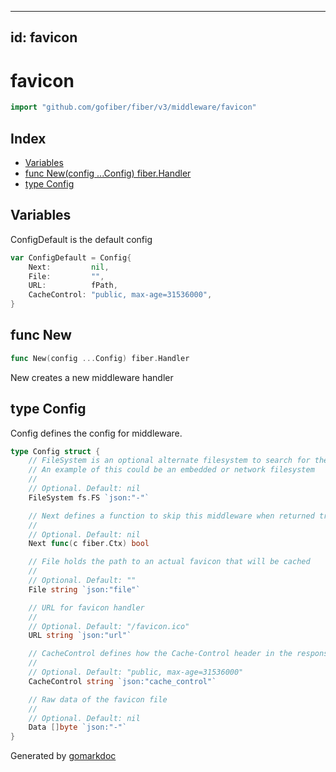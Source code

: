 <!-- Code generated by gomarkdoc. DO NOT EDIT -->

---
id: favicon
---


# favicon

```go
import "github.com/gofiber/fiber/v3/middleware/favicon"
```

## Index

- [Variables](<#variables>)
- [func New\(config ...Config\) fiber.Handler](<#New>)
- [type Config](<#Config>)


## Variables

<a name="ConfigDefault"></a>ConfigDefault is the default config

```go
var ConfigDefault = Config{
    Next:         nil,
    File:         "",
    URL:          fPath,
    CacheControl: "public, max-age=31536000",
}
```

<a name="New"></a>
## func New

```go
func New(config ...Config) fiber.Handler
```

New creates a new middleware handler

<a name="Config"></a>
## type Config

Config defines the config for middleware.

```go
type Config struct {
    // FileSystem is an optional alternate filesystem to search for the favicon in.
    // An example of this could be an embedded or network filesystem
    //
    // Optional. Default: nil
    FileSystem fs.FS `json:"-"`

    // Next defines a function to skip this middleware when returned true.
    //
    // Optional. Default: nil
    Next func(c fiber.Ctx) bool

    // File holds the path to an actual favicon that will be cached
    //
    // Optional. Default: ""
    File string `json:"file"`

    // URL for favicon handler
    //
    // Optional. Default: "/favicon.ico"
    URL string `json:"url"`

    // CacheControl defines how the Cache-Control header in the response should be set
    //
    // Optional. Default: "public, max-age=31536000"
    CacheControl string `json:"cache_control"`

    // Raw data of the favicon file
    //
    // Optional. Default: nil
    Data []byte `json:"-"`
}
```

Generated by [gomarkdoc](<https://github.com/princjef/gomarkdoc>)
